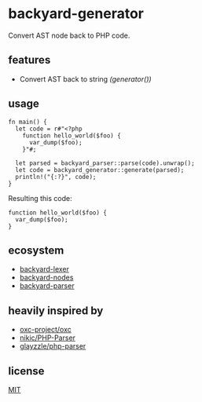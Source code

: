 # backyard-generator

Convert AST node back to PHP code.

## features

- Convert AST back to string _(generator())_

## usage

    fn main() {
      let code = r#"<?php
        function hello_world($foo) {
          var_dump($foo);
        }"#;

      let parsed = backyard_parser::parse(code).unwrap();
      let code = backyard_generator::generate(parsed);
      println!("{:?}", code);
    }

Resulting this code:

    function hello_world($foo) {
      var_dump($foo);
    }

## ecosystem

- [backyard-lexer](https://crates.io/crates/backyard-lexer)
- [backyard-nodes](https://crates.io/crates/backyard-nodes)
- [backyard-parser](https://crates.io/crates/backyard-parser)

## heavily inspired by

- [oxc-project/oxc](https://github.com/oxc-project/oxc)
- [nikic/PHP-Parser](https://github.com/nikic/PHP-Parser)
- [glayzzle/php-parser](https://github.com/glayzzle/php-parser)

## license

[MIT](https://github.com/Alzera/backyard/blob/main/LICENSE)
